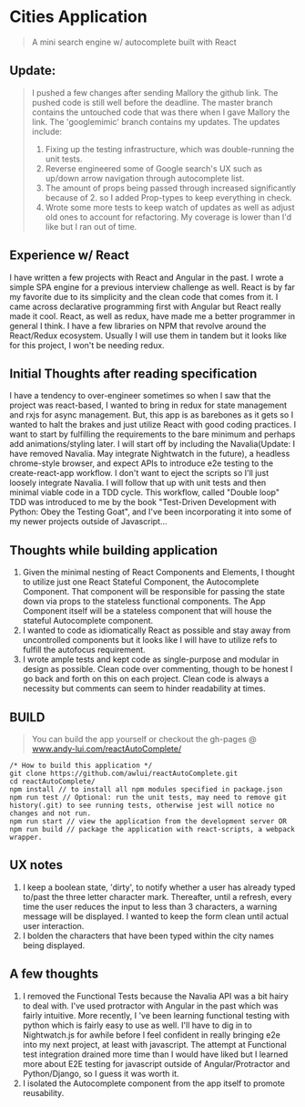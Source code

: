 # Cities Application
>A mini search engine w/ autocomplete built with React

## Update:
>I pushed a few changes after sending Mallory the github link. The pushed code is still well before the deadline. The master branch contains the untouched code that was there when I gave Mallory the link. The 'googlemimic' branch contains my updates. The updates include:
>1. Fixing up the testing infrastructure, which was double-running the unit tests.
>2. Reverse engineered some of Google search's UX such as up/down arrow navigation through autocomplete list.
>3. The amount of props being passed through increased significantly because of 2. so I added Prop-types to keep everything in check.
>4. Wrote some more tests to keep watch of updates as well as adjust old ones to account for refactoring. My coverage is lower than I'd like but I ran out of time.

## Experience w/ React
I have written a few projects with React and Angular in the past. I wrote a simple SPA engine for a previous interview challenge as well. React is by far my favorite due to its simplicity and the clean code that comes from it. I came across declarative programming first with Angular but React really made it cool. React, as well as redux, have made me a better programmer in general I think. I have a few libraries on NPM that revolve around the React/Redux ecosystem. Usually I will use them in tandem but it looks like for this project, I won't be needing redux.

## Initial Thoughts after reading specification
I have a tendency to over-engineer sometimes so when I saw that the project was react-based, I wanted to bring in redux for state management and rxjs for async management. But, this app is as barebones as it gets so I wanted to halt the brakes and just utilize React with good coding practices. I want to start by fulfilling the requirements to the bare minimum and perhaps add animations/styling later. I will start off by including the Navalia(Update: I have removed Navalia. May integrate Nightwatch in the future), a headless chrome-style browser, and expect APIs to introduce e2e testing to the create-react-app workflow. I don't want to eject the scripts so I'll just loosely integrate Navalia. I will follow that up with unit tests and then minimal viable code in a TDD cycle. This workflow, called "Double loop" TDD was introduced to me by the book "Test-Driven Development with Python: Obey the Testing Goat", and I've been incorporating it into some of my newer projects outside of Javascript...

## Thoughts while building application
1. Given the minimal nesting of React Components and Elements, I thought to utilize just one React Stateful Component, the Autocomplete Component. That component will be responsible for passing the state down via props to the stateless functional components. The App Component itself will be a stateless component that will house the stateful Autocomplete component.
2. I wanted to code as idiomatically React as possible and stay away from uncontrolled components but it looks like I will have to utilize refs to fulfill the autofocus requirement.
3. I wrote ample tests and kept code as single-purpose and modular in design as possible. Clean code over commenting, though to be honest I go back and forth on this on each project. Clean code is always a necessity but comments can seem to hinder readability at times.

## BUILD
> You can build the app yourself or checkout the gh-pages @ www.andy-lui.com/reactAutoComplete/
```
/* How to build this application */
git clone https://github.com/awlui/reactAutoComplete.git
cd reactAutoComplete/
npm install // to install all npm modules specified in package.json
npm run test // Optional: run the unit tests, may need to remove git history(.git) to see running tests, otherwise jest will notice no changes and not run.
npm run start // view the application from the development server OR
npm run build // package the application with react-scripts, a webpack wrapper.

```

## UX notes
1. I keep a boolean state, 'dirty', to notify whether a user has already typed to/past the three letter character mark. Thereafter, until a refresh, every time the user reduces the input to less than 3 characters, a warning message will be displayed. I wanted to keep the form clean until actual user interaction.
2. I bolden the characters that have been typed within the city names being displayed.


## A few thoughts
1. I removed the Functional Tests because the Navalia API was a bit hairy to deal with. I've used protractor with Angular in the past which was fairly intuitive. More recently, I 've been learning functional testing
with python which is fairly easy to use as well. I'll have to dig in to Nightwatch.js for awhile before I feel confident in really bringing e2e into my next project, at least with javascript. The attempt at Functional test integration drained more time than I would have liked but I learned more about E2E testing for javascript outside of Angular/Protractor and Python/Django, so I guess it was worth it.
2. I isolated the Autocomplete component from the app itself to promote reusability.